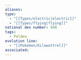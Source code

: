 ```yaml
---
aliases: 
type:
  - "[[Types/electric|electric]]"
  - "[[Types/flying|flying]]"
national dex number: 940
tags:
  - Paldea
evolution line:
  - "[[Pokémon/Kilowattrel]]"
associated: 
---
```

